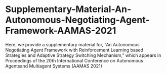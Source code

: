 # Supplementary-Material-An-Autonomous-Negotiating-Agent-Framework-AAMAS-2021
Here, we provide a supplementary material for, “An Autonomous Negotiating Agent Framework with Reinforcement Learning based Strategies and Adaptive Strategy Switching Mechanism,” which appears in Proceedings of the 20th International Conference on Autonomous Agentsand Multiagent Systems (AAMAS 2021)
